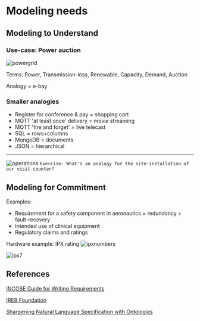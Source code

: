 # Modeling needs

## Modeling to Understand

### Use-case: Power auction

![powergrid](images/power-grid.jpg "power grid")

Terms: Power, Transmission-loss, Renewable, Capacity, Demand, Auction

Analogy = e-bay

### Smaller analogies

- Register for conference & pay = shopping cart
- MQTT 'at least once' delivery = movie streaming
- MQTT 'fire and forget' = live telecast
- SQL = rows+columns
- MongoDB = documents
- JSON = hierarchical

---

![operations](images/operations.png "operations person")
`Exercise: What's an analogy for the site-installation of our visit-counter?`

## Modeling for Commitment

Examples:

- Requirement for a safety component in aeronautics = redundancy + fault-recovery
- Intended use of clinical equipment
- Regulatory claims and ratings

Hardware example: IPX rating
![ipxnumbers](images/ipx-numbers-spec.png "ipx numbers")

![ipx7](images/ipx7-spec.png "ipx7")

## References

[INCOSE Guide for Writing Requirements](https://tcsd.instructure.com/files/99427/download?download_frd=1)

[IREB Foundation](https://www.ireb.org/content/downloads/2-syllabus-foundation-level/ireb_cpre_syllabus_fl_en_v222.pdf)

[Sharpening Natural Language Specification with Ontologies](https://ps.ipd.kit.edu/downloads/za_2010_natural_language_specification_improvement.pdf)
